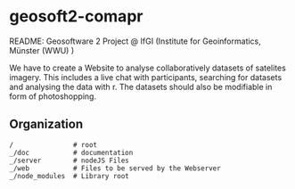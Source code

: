 # geosoft2-comapr
README:
Geosoftware 2 Project @ IfGI (Institute for Geoinformatics, Münster (WWU) ) 

We have to create a Website to analyse collaboratively datasets of satelites imagery.
This includes a live chat with participants, searching for datasets and analysing the data with r.
The datasets should also be modifiable in form of photoshopping.

## Organization
    /               # root
    _/doc           # documentation
    _/server        # nodeJS Files
    _/web           # Files to be served by the Webserver
    _/node_modules  # Library root
    

